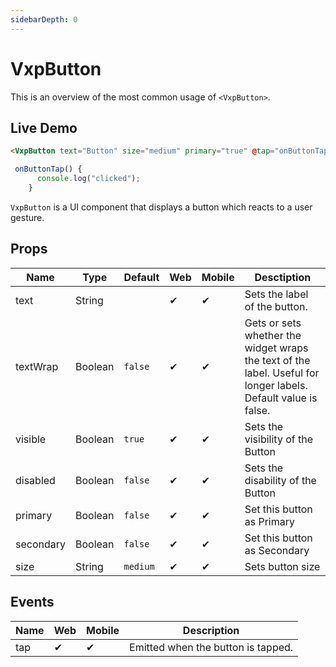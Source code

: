```yaml
---
sidebarDepth: 0
---
```


# VxpButton

This is an overview of the most common usage of `<VxpButton>`.

## Live Demo

<DocExampleBox codeBox="https://codesandbox.io/s/n5y3lym66p?module=%2Fsrc%2FApp.vue">

```html
<VxpButton text="Button" size="medium" primary="true" @tap="onButtonTap" />
```

```js
 onButtonTap() {
      console.log("clicked");
    }
```

<ButtonDoc />
</DocExampleBox>

`VxpButton` is a UI component that displays a button which reacts to a user gesture.

## Props

| Name      | Type    | Default  | Web | Mobile | Desctiption                                                                                                    |
| --------- | ------- | -------- | --- | ------ | -------------------------------------------------------------------------------------------------------------- |
| text      | String  |          | ✔   | ✔      | Sets the label of the button.                                                                                  |
| textWrap  | Boolean | `false`  | ✔   | ✔      | Gets or sets whether the widget wraps the text of the label. Useful for longer labels. Default value is false. |
| visible   | Boolean | `true`   | ✔   | ✔      | Sets the visibility of the Button                                                                              |
| disabled  | Boolean | `false`  | ✔   | ✔      | Sets the disability of the Button                                                                              |
| primary   | Boolean | `false`  | ✔   | ✔      | Set this button as Primary                                                                                     |
| secondary | Boolean | `false`  | ✔   | ✔      | Set this button as Secondary                                                                                   |
| size      | String  | `medium` | ✔   | ✔      | Sets button size                                                                                               |

## Events

| Name | Web | Mobile | Description                        |
| ---- | --- | ------ | ---------------------------------- |
| tap  | ✔   | ✔      | Emitted when the button is tapped. |
